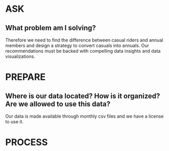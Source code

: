 # ASK

## What problem am I solving?

Therefore we need to find the difference between casual riders and annual members and design a strategy to convert casuals into annuals.
Our recommendations must be backed with compelling data insights and data visualizations.

# PREPARE

## Where is our data located? How is it organized? Are we allowed to use this data?

Our data is made available through monthly csv files and we have a license to use it.

# PROCESS



